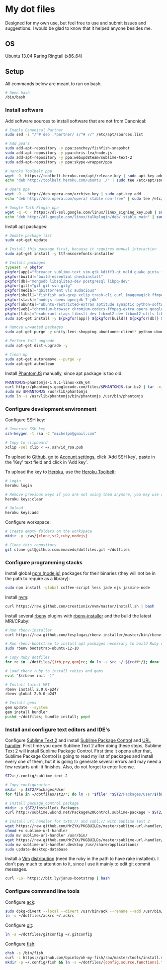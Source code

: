 # <a id="my-dot-files"></a>My dot files #

Designed for my own use, but feel free to use and submit issues and suggestions. I would be glad to know that it helped anyone besides me.


## <a id="os"></a>OS

Ubuntu 13.04 Raring Ringtail (x86_64)


## <a id="setup"></a>Setup

All commands below are meant to run on bash.

```bash
# Open bash
/bin/bash
```


### <a id="install-software"></a>Install software

<a id="ppa"></a>Add software sources to install software that are not from Canonical:

```bash
# Enable Canonical Partner
sudo sed -i "/^# deb .*partner/ s/^# //" /etc/apt/sources.list

# Add ppa's
sudo add-apt-repository -y ppa:zanchey/fishfish-snapshot
sudo add-apt-repository -y ppa:chris-lea/node.js
sudo add-apt-repository -y ppa:webupd8team/sublime-text-2
sudo add-apt-repository -y ppa:skype-wrapper/ppa

# Heroku Toolbelt ppa
wget -O- https://toolbelt.heroku.com/apt/release.key | sudo apt-key add -
echo "deb http://toolbelt.heroku.com/ubuntu ./" | sudo tee /etc/apt/sources.list.d/heroku.list

# Opera ppa
wget -O - http://deb.opera.com/archive.key | sudo apt-key add -
echo "deb http://deb.opera.com/opera/ stable non-free" | sudo tee /etc/apt/sources.list.d/opera.list

# Google Talk Plugin ppa
wget -q -O - https://dl-ssl.google.com/linux/linux_signing_key.pub | sudo apt-key add -
echo "deb http://dl.google.com/linux/talkplugin/deb/ stable main" | sudo tee /etc/apt/sources.list.d/google.list
```

<a id="apt"></a>Install apt packages:

```bash
# Update package list
sudo apt-get update

# Install this package first, because it requires manual interaction
sudo apt-get install -y ttf-mscorefonts-installer

# Install packages
typeset -A pkgfor
pkgfor[app]="fbreader sublime-text vim-gtk kdiff3-qt meld guake pinta inkscape shutter"
pkgfor[build]="build-essential checkinstall"
pkgfor[db]="mongodb libsqlite3-dev postgresql libpq-dev"
pkgfor[git]="git git-svn gitg"
pkgfor[media]="qbittorrent vlc audacious"
pkgfor[shell]="fishfish ack-grep xclip trash-cli curl imagemagick ffmpeg graphviz heroku-toolbelt"
pkgfor[stack]="nodejs rbenv openjdk-7-jdk"
pkgfor[ubuntu]="ubuntu-restricted-extras aptitude synaptic python-software-properties p7zip-full p7zip-rar"
pkgfor[web]="chromium-browser chromium-codecs-ffmpeg-extra opera google-talkplugin skype skype-wrapper"
pkgfor[libs]="exuberant-ctags libxslt-dev libxml2-dev libxml2-utils libqt4-dev libreadline-dev libfreetype6-dev"
sudo apt-get install -y ${pkgfor[app]} ${pkgfor[build]} ${pkgfor[db]} ${pkgfor[git]} ${pkgfor[media]} ${pkgfor[shell]} ${pkgfor[stack]} ${pkgfor[ubuntu]} ${pkgfor[web]} ${pkgfor[libs]}

# Remove unwanted packages
sudo apt-get purge -y unity-lens-shopping ubuntuone-client* python-ubuntuone-* totem deja-dup rhythmbox transmission* thunderbird

# Perform full upgrade
sudo apt-get dist-upgrade -y

# Clean up
sudo apt-get autoremove --purge -y
sudo apt-get autoclean
```

<a id="phantomjs"></a>Install [PhantomJS](http://phantomjs.org/) manually, since apt package is too old:

```bash
PHANTOMJS=phantomjs-1.9.1-linux-x86_64
curl http://phantomjs.googlecode.com/files/$PHANTOMJS.tar.bz2 | tar -xj
sudo mv $PHANTOMJS /usr/lib/phantomjs
sudo ln -s /usr/lib/phantomjs/bin/phantomjs /usr/bin/phantomjs
```


### <a id="configure-development-environment"></a>Configure development environment

<a id="ssh"></a>Configure SSH key:

```bash
# Generate SSH key
ssh-keygen -t rsa -C "michelpm@gmail.com"

# Copy to clipboard
xclip -sel clip < ~/.ssh/id_rsa.pub
```

<a id="ssh-github"></a>To upload to [Github](https://github.com/), go to [Account settings](https://github.com/settings/ssh), click 'Add SSH key', paste in the 'Key' text field and click in 'Add key'.

<a id="ssh-heroku"></a>To upload the key to [Heroku](http://www.heroku.com/), use the [Heroku Toolbelt](https://toolbelt.herokuapp.com/):

```bash
# Login
heroku login

# Remove previous keys if you are not using them anymore, you may use also `keys:remove`
heroku keys:clear

# Upload
heroku keys:add
```

<a id="configure-workspace"></a>Configure workspace:

```bash
# Create empty folders on the workspace
mkdir -p ~/ws/{clone,st2,ruby,nodejs}

# Clone this repository
git clone git@github.com:mmacedo/dotfiles.git ~/dotfiles
```


### <a id="configure-programming-stacks"></a>Configure programming stacks

<a id="npm"></a><a id="nodejs"></a>Install global [npm (node.js)](http://nodejs.org/) packages for their binaries (they will not be in the path to require as a library):

```bash
sudo npm install -global coffee-script less jade ejs jasmine-node
```

<a id="nvm"></a></a>Install [nvm](https://github.com/creationix/nvm):

```bash
curl https://raw.github.com/creationix/nvm/master/install.sh | bash
```

<a id="rbenv"></a><a id="ruby"></a>Install several [rbenv](https://github.com/sstephenson/rbenv) plugins with [rbenv-installer](https://github.com/fesplugas/rbenv-installer) and the build the latest MRI/CRuby:

```bash
# Run rbenv-installer
curl https://raw.github.com/fesplugas/rbenv-installer/master/bin/rbenv-installer | bash

# Run rbenv-bootstrap to install apt packages necessary to build Ruby on Ubuntu
sudo rbenv bootstrap-ubuntu-12-10

# Copy Ruby dotfiles
for rc in ~/dotfiles/{irb,pry,gem}rc; do ln -s $rc ~/.${rc##*/}; done

# Load rbenv ruby to install rubies and gems
eval "$(rbenv init -)"

# Install latest MRI
rbenv install 2.0.0-p247
rbenv global 2.0.0-p247

# Install gems
gem update --system
gem install bundler
pushd ~/dotfiles; bundle install; popd
```


### <a id="install-and-configure-text-editors-and-ides"></a>Install and configure text editors and IDE's

<a id="st2"></a>Configure [Sublime Text 2](http://www.sublimetext.com/) and install [Sublime Package Control](http://wbond.net/sublime_packages/package_control) and [URL handler](http://blog.byscripts.info/2013/02/txmt-protocol-and-sublime-text-2-english.html). First time you open Sublime Text 2 after doing these steps, Sublime Text 2 will install Sublime Package Control. First time it opens after that, Sublime Package Control is going to read my list of packages and install every one of them, but it is going to generate several errors and may need a few restarts until it finishes. Also, do not forget to enter license.

```bash
ST2=~/.config/sublime-text-2

# Copy configuration
mkdir -p $ST2/Packages/User
for file in ~/dotfiles/st2/*; do ln -s "$file" "$ST2/Packages/User/$(basename $file)"; done

# Install package_control package
mkdir -p $ST2/Installed\ Packages
curl http://sublime.wbond.net/Package%20Control.sublime-package > $ST2/Installed\ Packages/Package\ Control.sublime-package

# Install url handler for txtm:// and subl:// with Sublime Text 2
wget https://raw.github.com/MrZYX/PKGBUILDs/master/sublime-url-handler/sublime-url-handler
chmod +x sublime-url-handler
sudo mv sublime-url-handler /usr/bin/
wget https://raw.github.com/MrZYX/PKGBUILDs/master/sublime-url-handler/sublime-url-handler.desktop
sudo mv sublime-url-handler.desktop /usr/share/applications/
sudo update-desktop-database
```

<a id="vim"></a><a id="janus"></a>Install a [Vim](http://www.vim.org/) [distribution](https://github.com/carlhuda/janus) (need the ruby in the path to have rake installed). I don't pay much to attention to it, since I use it mainly to edit git commit messages.

```bash
curl -Lo- https://bit.ly/janus-bootstrap | bash
```


### <a id="configure-command-line-tools"></a>Configure command line tools

<a id="ack"></a>Configure [ack](http://betterthangrep.com/):

```bash
sudo dpkg-divert --local --divert /usr/bin/ack --rename --add /usr/bin/ack-grep
ln -s ~/dotfiles/ackrc ~/.ackrc
```

<a id="git"></a>Configure [git](http://git-scm.com/):

```bash
ln -s ~/dotfiles/gitconfig ~/.gitconfig
```

<a id="fish"></a>Configure [fish](http://fishshell.com/):

```bash
chsh -s /bin/fish
curl -L https://github.com/bpinto/oh-my-fish/raw/master/tools/install.sh | bash
mkdir -p ~/.config/fish && ln -s ~/dotfiles/{config,source,functions}.fish ~/.config/fish/
```
